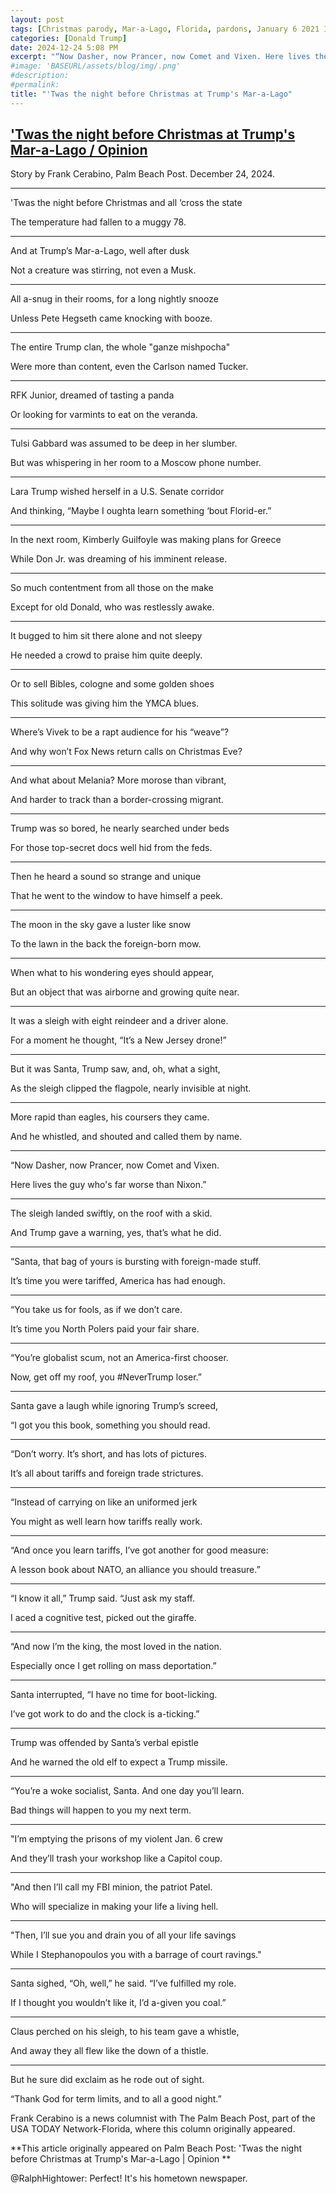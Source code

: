 ```yaml
---
layout: post
tags: [Christmas parody, Mar-a-Lago, Florida, pardons, January 6 2021 Insurrection, tariffs, Richard Nixon, Elon Musk, Pete Hegseth, Tucker Carlson, Robert F Kennedy Jr (RFK Jr), Tulsi Gabbard, Moscow, Russia, Lara Trump, senator, Kimberly Guilfoyle, Greece, Donald Jr (DJ), grifter, gold Bibles, cheap cologne, gold tennis shoes, Vivek Ramaswamy, North Atlantic Treaty Organization (NATO), Kash Patel, Federal Bureau of Investigation (FBI), illegal aliens, mass deportations, Santa Claus, term limits, Palm Beach Post, politics]
categories: [Donald Trump]
date: 2024-12-24 5:08 PM
excerpt: "“Now Dasher, now Prancer, now Comet and Vixen. Here lives the guy who's far worse than Nixon.”"
#image: 'BASEURL/assets/blog/img/.png'
#description:
#permalink:
title: "'Twas the night before Christmas at Trump's Mar-a-Lago"
---
```



## ['Twas the night before Christmas at Trump's Mar-a-Lago / Opinion](https://www.usatoday.com/story/opinion/columnist/2024/12/24/twas-night-before-christmas-poem-trump/77106509007/)

Story by Frank Cerabino, Palm Beach Post. December 24, 2024.

***

'Twas the night before Christmas and all ‘cross the state

The temperature had fallen to a muggy 78.

***

And at Trump’s Mar-a-Lago, well after dusk

Not a creature was stirring, not even a Musk.

***

All a-snug in their rooms, for a long nightly snooze

Unless Pete Hegseth came knocking with booze.

***

The entire Trump clan, the whole "ganze mishpocha"

Were more than content, even the Carlson named Tucker.

***

RFK Junior, dreamed of tasting a panda

Or looking for varmints to eat on the veranda.

***

Tulsi Gabbard was assumed to be deep in her slumber.

But was whispering in her room to a Moscow phone number.

***

Lara Trump wished herself in a U.S. Senate corridor

And thinking, “Maybe I oughta learn something ‘bout Florid-er.”

***

In the next room, Kimberly Guilfoyle was making plans for Greece

While Don Jr. was dreaming of his imminent release.

***

So much contentment from all those on the make

Except for old Donald, who was restlessly awake.

***

It bugged to him sit there alone and not sleepy

He needed a crowd to praise him quite deeply.

***

Or to sell Bibles, cologne and some golden shoes

This solitude was giving him the YMCA blues.

***

Where’s Vivek to be a rapt audience for his “weave”?

And why won’t Fox News return calls on Christmas Eve?

***

And what about Melania? More morose than vibrant,

And harder to track than a border-crossing migrant.

***

Trump was so bored, he nearly searched under beds

For those top-secret docs well hid from the feds.

***

Then he heard a sound so strange and unique

That he went to the window to have himself a peek.

***

The moon in the sky gave a luster like snow

To the lawn in the back the foreign-born mow.

***

When what to his wondering eyes should appear,

But an object that was airborne and growing quite near.

***

It was a sleigh with eight reindeer and a driver alone.

For a moment he thought, “It’s a New Jersey drone!”

***

But it was Santa, Trump saw, and, oh, what a sight,

As the sleigh clipped the flagpole, nearly invisible at night.

***

More rapid than eagles, his coursers they came.

And he whistled, and shouted and called them by name.

***

“Now Dasher, now Prancer, now Comet and Vixen.

Here lives the guy who's far worse than Nixon.”

***

The sleigh landed swiftly, on the roof with a skid.

And Trump gave a warning, yes, that’s what he did.

***

“Santa, that bag of yours is bursting with foreign-made stuff.

It’s time you were tariffed, America has had enough.

***

“You take us for fools, as if we don’t care.

It’s time you North Polers paid your fair share.

***

“You’re globalist scum, not an America-first chooser.

Now, get off my roof, you #NeverTrump loser.”

***

Santa gave a laugh while ignoring Trump’s screed,

“I got you this book, something you should read.

***

“Don’t worry. It’s short, and has lots of pictures.

It’s all about tariffs and foreign trade strictures.

***

“Instead of carrying on like an uniformed jerk

You might as well learn how tariffs really work.

***

“And once you learn tariffs, I’ve got another for good measure:

A lesson book about NATO, an alliance you should treasure.”

***

“I know it all,” Trump said. “Just ask my staff.

I aced a cognitive test, picked out the giraffe.

***

“And now I’m the king, the most loved in the nation.

Especially once I get rolling on mass deportation.”

***

Santa interrupted, “I have no time for boot-licking.

I’ve got work to do and the clock is a-ticking.”

***

Trump was offended by Santa’s verbal epistle

And he warned the old elf to expect a Trump missile.

***

“You’re a woke socialist, Santa. And one day you’ll learn.

Bad things will happen to you my next term.

***

"I’m emptying the prisons of my violent Jan. 6 crew

And they’ll trash your workshop like a Capitol coup.

***

"And then I’ll call my FBI minion, the patriot Patel.

Who will specialize in making your life a living hell.

***

"Then, I’ll sue you and drain you of all your life savings

While I Stephanopoulos you with a barrage of court ravings."

***

Santa sighed, “Oh, well,” he said. “I’ve fulfilled my role.

If I thought you wouldn’t like it, I’d a-given you coal.”

***

Claus perched on his sleigh, to his team gave a whistle,

And away they all flew like the down of a thistle.

***

But he sure did exclaim as he rode out of sight.

“Thank God for term limits, and to all a good night.”

Frank Cerabino is a news columnist with The Palm Beach Post, part of the USA TODAY Network-Florida, where this column originally appeared.

**This article originally appeared on Palm Beach Post: 'Twas the night before Christmas at Trump's Mar-a-Lago | Opinion
**

@RalphHightower: Perfect! It's his hometown newspaper. 
